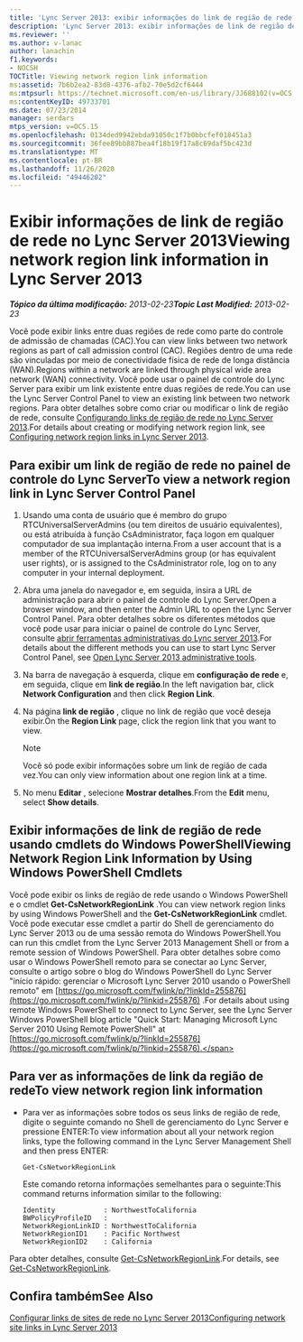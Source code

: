 ```yaml
---
title: 'Lync Server 2013: exibir informações do link de região de rede'
description: 'Lync Server 2013: exibir informações de link de região de rede.'
ms.reviewer: ''
ms.author: v-lanac
author: lanachin
f1.keywords:
- NOCSH
TOCTitle: Viewing network region link information
ms:assetid: 7b6b2ea2-83d8-4376-afb2-70e5d2cf6444
ms:mtpsurl: https://technet.microsoft.com/en-us/library/JJ688102(v=OCS.15)
ms:contentKeyID: 49733701
ms.date: 07/23/2014
manager: serdars
mtps_version: v=OCS.15
ms.openlocfilehash: 0134ded9942ebda91050c1f7b0bbcfef018451a3
ms.sourcegitcommit: 36fee89bb887bea4f18b19f17a8c69daf5bc423d
ms.translationtype: MT
ms.contentlocale: pt-BR
ms.lasthandoff: 11/26/2020
ms.locfileid: "49446202"
---
```

# <a name="viewing-network-region-link-information-in-lync-server-2013"></a><span data-ttu-id="6da38-103">Exibir informações de link de região de rede no Lync Server 2013</span><span class="sxs-lookup"><span data-stu-id="6da38-103">Viewing network region link information in Lync Server 2013</span></span>

<div data-xmlns="http://www.w3.org/1999/xhtml">

<div class="topic" data-xmlns="http://www.w3.org/1999/xhtml" data-msxsl="urn:schemas-microsoft-com:xslt" data-cs="https://msdn.microsoft.com/">

<div data-asp="https://msdn2.microsoft.com/asp">



</div>

<div id="mainSection">

<div id="mainBody"><span data-ttu-id="6da38-104">

<span> </span></span><span class="sxs-lookup"><span data-stu-id="6da38-104">

<span> </span></span></span>

<span data-ttu-id="6da38-105">_**Tópico da última modificação:** 2013-02-23_</span><span class="sxs-lookup"><span data-stu-id="6da38-105">_**Topic Last Modified:** 2013-02-23_</span></span>

<span data-ttu-id="6da38-106">Você pode exibir links entre duas regiões de rede como parte do controle de admissão de chamadas (CAC).</span><span class="sxs-lookup"><span data-stu-id="6da38-106">You can view links between two network regions as part of call admission control (CAC).</span></span> <span data-ttu-id="6da38-107">Regiões dentro de uma rede são vinculadas por meio de conectividade física de rede de longa distância (WAN).</span><span class="sxs-lookup"><span data-stu-id="6da38-107">Regions within a network are linked through physical wide area network (WAN) connectivity.</span></span> <span data-ttu-id="6da38-108">Você pode usar o painel de controle do Lync Server para exibir um link existente entre duas regiões de rede.</span><span class="sxs-lookup"><span data-stu-id="6da38-108">You can use the Lync Server Control Panel to view an existing link between two network regions.</span></span> <span data-ttu-id="6da38-109">Para obter detalhes sobre como criar ou modificar o link de região de rede, consulte [Configurando links de região de rede no Lync Server 2013](lync-server-2013-configuring-network-region-links.md).</span><span class="sxs-lookup"><span data-stu-id="6da38-109">For details about creating or modifying network region link, see [Configuring network region links in Lync Server 2013](lync-server-2013-configuring-network-region-links.md).</span></span>

<div>

## <a name="to-view-a-network-region-link-in-lync-server-control-panel"></a><span data-ttu-id="6da38-110">Para exibir um link de região de rede no painel de controle do Lync Server</span><span class="sxs-lookup"><span data-stu-id="6da38-110">To view a network region link in Lync Server Control Panel</span></span>

1.  <span data-ttu-id="6da38-111">Usando uma conta de usuário que é membro do grupo RTCUniversalServerAdmins (ou tem direitos de usuário equivalentes), ou está atribuída à função CsAdministrator, faça logon em qualquer computador de sua implantação interna.</span><span class="sxs-lookup"><span data-stu-id="6da38-111">From a user account that is a member of the RTCUniversalServerAdmins group (or has equivalent user rights), or is assigned to the CsAdministrator role, log on to any computer in your internal deployment.</span></span>

2.  <span data-ttu-id="6da38-112">Abra uma janela do navegador e, em seguida, insira a URL de administração para abrir o painel de controle do Lync Server.</span><span class="sxs-lookup"><span data-stu-id="6da38-112">Open a browser window, and then enter the Admin URL to open the Lync Server Control Panel.</span></span> <span data-ttu-id="6da38-113">Para obter detalhes sobre os diferentes métodos que você pode usar para iniciar o painel de controle do Lync Server, consulte [abrir ferramentas administrativas do Lync server 2013](lync-server-2013-open-lync-server-administrative-tools.md).</span><span class="sxs-lookup"><span data-stu-id="6da38-113">For details about the different methods you can use to start Lync Server Control Panel, see [Open Lync Server 2013 administrative tools](lync-server-2013-open-lync-server-administrative-tools.md).</span></span>

3.  <span data-ttu-id="6da38-114">Na barra de navegação à esquerda, clique em **configuração de rede** e, em seguida, clique em **link de região**.</span><span class="sxs-lookup"><span data-stu-id="6da38-114">In the left navigation bar, click **Network Configuration** and then click **Region Link**.</span></span>

4.  <span data-ttu-id="6da38-115">Na página **link de região** , clique no link de região que você deseja exibir.</span><span class="sxs-lookup"><span data-stu-id="6da38-115">On the **Region Link** page, click the region link that you want to view.</span></span>
    
    <div>
    

    > [!NOTE]  
    > <span data-ttu-id="6da38-116">Você só pode exibir informações sobre um link de região de cada vez.</span><span class="sxs-lookup"><span data-stu-id="6da38-116">You can only view information about one region link at a time.</span></span>

    
    </div>

5.  <span data-ttu-id="6da38-117">No menu **Editar** , selecione **Mostrar detalhes**.</span><span class="sxs-lookup"><span data-stu-id="6da38-117">From the **Edit** menu, select **Show details**.</span></span>

</div>

<div>

## <a name="viewing-network-region-link-information-by-using-windows-powershell-cmdlets"></a><span data-ttu-id="6da38-118">Exibir informações de link de região de rede usando cmdlets do Windows PowerShell</span><span class="sxs-lookup"><span data-stu-id="6da38-118">Viewing Network Region Link Information by Using Windows PowerShell Cmdlets</span></span>

<span data-ttu-id="6da38-119">Você pode exibir os links de região de rede usando o Windows PowerShell e o cmdlet **Get-CsNetworkRegionLink** .</span><span class="sxs-lookup"><span data-stu-id="6da38-119">You can view network region links by using Windows PowerShell and the **Get-CsNetworkRegionLink** cmdlet.</span></span> <span data-ttu-id="6da38-120">Você pode executar esse cmdlet a partir do Shell de gerenciamento do Lync Server 2013 ou de uma sessão remota do Windows PowerShell.</span><span class="sxs-lookup"><span data-stu-id="6da38-120">You can run this cmdlet from the Lync Server 2013 Management Shell or from a remote session of Windows PowerShell.</span></span> <span data-ttu-id="6da38-121">Para obter detalhes sobre como usar o Windows PowerShell remoto para se conectar ao Lync Server, consulte o artigo sobre o blog do Windows PowerShell do Lync Server "início rápido: gerenciar o Microsoft Lync Server 2010 usando o PowerShell remoto" em [https://go.microsoft.com/fwlink/p/?linkId=255876](https://go.microsoft.com/fwlink/p/?linkid=255876) .</span><span class="sxs-lookup"><span data-stu-id="6da38-121">For details about using remote Windows PowerShell to connect to Lync Server, see the Lync Server Windows PowerShell blog article "Quick Start: Managing Microsoft Lync Server 2010 Using Remote PowerShell" at [https://go.microsoft.com/fwlink/p/?linkId=255876](https://go.microsoft.com/fwlink/p/?linkid=255876).</span></span>

<div>

## <a name="to-view-network-region-link-information"></a><span data-ttu-id="6da38-122">Para ver as informações de link da região de rede</span><span class="sxs-lookup"><span data-stu-id="6da38-122">To view network region link information</span></span>

  - <span data-ttu-id="6da38-123">Para ver as informações sobre todos os seus links de região de rede, digite o seguinte comando no Shell de gerenciamento do Lync Server e pressione ENTER:</span><span class="sxs-lookup"><span data-stu-id="6da38-123">To view information about all your network region links, type the following command in the Lync Server Management Shell and then press ENTER:</span></span>
    
        Get-CsNetworkRegionLink
    
    <span data-ttu-id="6da38-124">Este comando retorna informações semelhantes para o seguinte:</span><span class="sxs-lookup"><span data-stu-id="6da38-124">This command returns information similar to the following:</span></span>
    
        Identity            : NorthwestToCalifornia
        BWPolicyProfileID   :
        NetworkRegionLinkID : NorthwestToCalifornia
        NetworkRegionID1    : Pacific Northwest
        NetworkRegionID2    : California

</div>

<span data-ttu-id="6da38-125">Para obter detalhes, consulte [Get-CsNetworkRegionLink](https://docs.microsoft.com/powershell/module/skype/Get-CsNetworkRegionLink).</span><span class="sxs-lookup"><span data-stu-id="6da38-125">For details, see [Get-CsNetworkRegionLink](https://docs.microsoft.com/powershell/module/skype/Get-CsNetworkRegionLink).</span></span>

</div>

<div>

## <a name="see-also"></a><span data-ttu-id="6da38-126">Confira também</span><span class="sxs-lookup"><span data-stu-id="6da38-126">See Also</span></span>


[<span data-ttu-id="6da38-127">Configurar links de sites de rede no Lync Server 2013</span><span class="sxs-lookup"><span data-stu-id="6da38-127">Configuring network site links in Lync Server 2013</span></span>](lync-server-2013-configuring-network-site-links.md)  
  

<span data-ttu-id="6da38-128"></div>

</div>

<span> </span>

</div>

</div>

</span><span class="sxs-lookup"><span data-stu-id="6da38-128"></div>

</div>

<span> </span>

</div>

</div>

</span></span></div>

